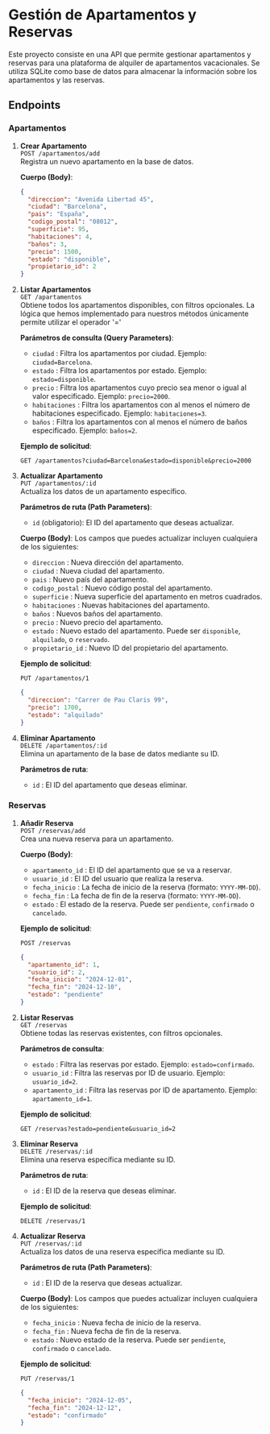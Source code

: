 # Gestión de Apartamentos y Reservas

Este proyecto consiste en una API que permite gestionar apartamentos y reservas para una plataforma de alquiler de apartamentos vacacionales. Se utiliza SQLite como base de datos para almacenar la información sobre los apartamentos y las reservas.

## Endpoints

### Apartamentos

1. **Crear Apartamento**  
   `POST /apartamentos/add`  
   Registra un nuevo apartamento en la base de datos.

   **Cuerpo (Body)**:
   ```json
   {
     "direccion": "Avenida Libertad 45",
     "ciudad": "Barcelona",
     "pais": "España",
     "codigo_postal": "08012",
     "superficie": 95,
     "habitaciones": 4,
     "baños": 3,
     "precio": 1500,
     "estado": "disponible",
     "propietario_id": 2
   }

2. **Listar Apartamentos**  
   `GET /apartamentos`  
   Obtiene todos los apartamentos disponibles, con filtros opcionales.
   La lógica que hemos implementado para nuestros métodos únicamente permite utilizar el operador '='

   **Parámetros de consulta (Query Parameters)**:
   - `ciudad` : Filtra los apartamentos por ciudad. Ejemplo: `ciudad=Barcelona`.
   - `estado` : Filtra los apartamentos por estado. Ejemplo: `estado=disponible`.
   - `precio` : Filtra los apartamentos cuyo precio sea menor o igual al valor especificado. Ejemplo: `precio=2000`.
   - `habitaciones` : Filtra los apartamentos con al menos el número de habitaciones especificado. Ejemplo: `habitaciones=3`.
   - `baños` : Filtra los apartamentos con al menos el número de baños especificado. Ejemplo: `baños=2`.

   **Ejemplo de solicitud**:
   ```text
   GET /apartamentos?ciudad=Barcelona&estado=disponible&precio=2000
   ```

3. **Actualizar Apartamento**  
   `PUT /apartamentos/:id`  
   Actualiza los datos de un apartamento específico.

   **Parámetros de ruta (Path Parameters)**:
   - `id` (obligatorio): El ID del apartamento que deseas actualizar.

   **Cuerpo (Body)**:
   Los campos que puedes actualizar incluyen cualquiera de los siguientes:

   - `direccion` : Nueva dirección del apartamento.
   - `ciudad` : Nueva ciudad del apartamento.
   - `pais` : Nuevo país del apartamento.
   - `codigo_postal` : Nuevo código postal del apartamento.
   - `superficie` : Nueva superficie del apartamento en metros cuadrados.
   - `habitaciones` : Nuevas habitaciones del apartamento.
   - `baños` : Nuevos baños del apartamento.
   - `precio` : Nuevo precio del apartamento.
   - `estado` : Nuevo estado del apartamento. Puede ser `disponible`, `alquilado`, o `reservado`.
   - `propietario_id` : Nuevo ID del propietario del apartamento.

   **Ejemplo de solicitud**:

   ```text
   PUT /apartamentos/1
   ```

   ```json
   {
     "direccion": "Carrer de Pau Claris 99",
     "precio": 1700,
     "estado": "alquilado"
   }
4. **Eliminar Apartamento**  
   `DELETE /apartamentos/:id`  
   Elimina un apartamento de la base de datos mediante su ID.

   **Parámetros de ruta**:
   - `id` : El ID del apartamento que deseas eliminar.

### Reservas
1. **Añadir Reserva**  
   `POST /reservas/add`  
   Crea una nueva reserva para un apartamento.

   **Cuerpo (Body)**:
   - `apartamento_id` : El ID del apartamento que se va a reservar.
   - `usuario_id` : El ID del usuario que realiza la reserva.
   - `fecha_inicio` : La fecha de inicio de la reserva (formato: `YYYY-MM-DD`).
   - `fecha_fin` : La fecha de fin de la reserva (formato: `YYYY-MM-DD`).
   - `estado` : El estado de la reserva. Puede ser `pendiente`, `confirmado` o `cancelado`.

   **Ejemplo de solicitud**:

   ```text
   POST /reservas
   ```

   ```json
   {
     "apartamento_id": 1,
     "usuario_id": 2,
     "fecha_inicio": "2024-12-01",
     "fecha_fin": "2024-12-10",
     "estado": "pendiente"
   }
2. **Listar Reservas**  
   `GET /reservas`  
   Obtiene todas las reservas existentes, con filtros opcionales.

   **Parámetros de consulta**:
   - `estado` : Filtra las reservas por estado. Ejemplo: `estado=confirmado`.
   - `usuario_id` : Filtra las reservas por ID de usuario. Ejemplo: `usuario_id=2`.
   - `apartamento_id` : Filtra las reservas por ID de apartamento. Ejemplo: `apartamento_id=1`.
  
    **Ejemplo de solicitud**:
    ```text
    GET /reservas?estado=pendiente&usuario_id=2
    ```
3. **Eliminar Reserva**  
   `DELETE /reservas/:id`  
   Elimina una reserva específica mediante su ID.

   **Parámetros de ruta**:
   - `id` : El ID de la reserva que deseas eliminar.

   **Ejemplo de solicitud**:
   ```text
   DELETE /reservas/1
   ```
4. **Actualizar Reserva**  
   `PUT /reservas/:id`  
   Actualiza los datos de una reserva específica mediante su ID.

   **Parámetros de ruta (Path Parameters)**:
   - `id` : El ID de la reserva que deseas actualizar.

   **Cuerpo (Body)**:
   Los campos que puedes actualizar incluyen cualquiera de los siguientes:

   - `fecha_inicio` : Nueva fecha de inicio de la reserva.
   - `fecha_fin` : Nueva fecha de fin de la reserva.
   - `estado` : Nuevo estado de la reserva. Puede ser `pendiente`, `confirmado` o `cancelado`.

   **Ejemplo de solicitud**:

   ```text
   PUT /reservas/1
   ```

   ```json
   {
     "fecha_inicio": "2024-12-05",
     "fecha_fin": "2024-12-12",
     "estado": "confirmado"
   }
   ```
   